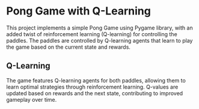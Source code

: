 # Pong Game with Q-Learning

This project implements a simple Pong Game using Pygame library, with an added twist of reinforcement learning (Q-learning) for controlling the paddles. The paddles are controlled by Q-learning agents that learn to play the game based on the current state and rewards.

## Q-Learning

The game features Q-learning agents for both paddles, allowing them to learn optimal strategies through reinforcement learning. Q-values are updated based on rewards and the next state, contributing to improved gameplay over time.
